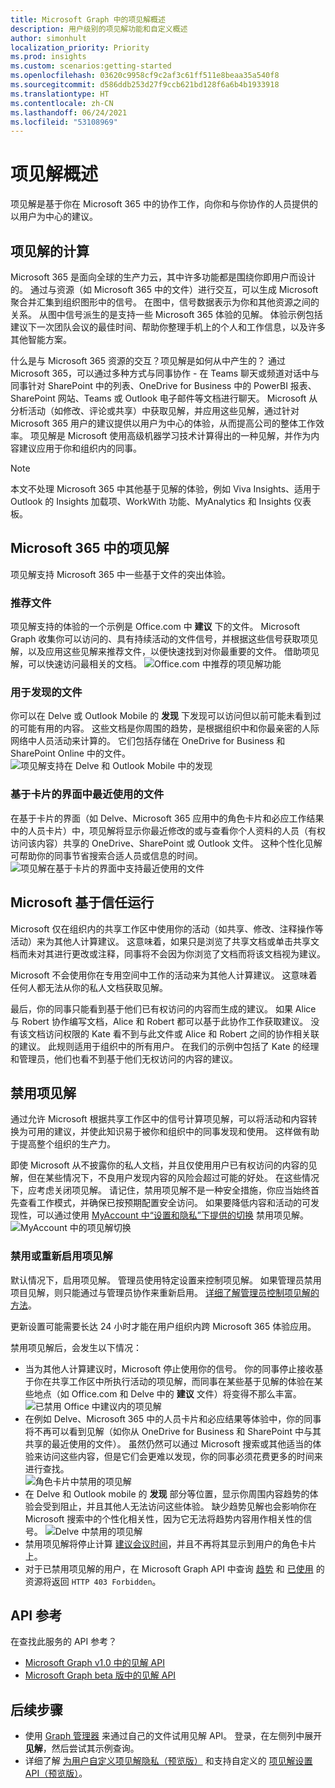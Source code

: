 ```yaml
---
title: Microsoft Graph 中的项见解概述
description: 用户级别的项见解功能和自定义概述
author: simonhult
localization_priority: Priority
ms.prod: insights
ms.custom: scenarios:getting-started
ms.openlocfilehash: 03620c9958cf9c2af3c61ff511e8beaa35a540f8
ms.sourcegitcommit: d586ddb253d27f9ccb621bd128f6a6b4b1933918
ms.translationtype: HT
ms.contentlocale: zh-CN
ms.lasthandoff: 06/24/2021
ms.locfileid: "53108969"
---
```

# <a name="overview-of-item-insights"></a>项见解概述
项见解是基于你在 Microsoft 365 中的协作工作，向你和与你协作的人员提供的以用户为中心的建议。

## <a name="computation-of-item-insights"></a>项见解的计算
Microsoft 365 是面向全球的生产力云，其中许多功能都是围绕你即用户而设计的。 通过与资源（如 Microsoft 365 中的文件）进行交互，可以生成 Microsoft 聚合并汇集到组织图形中的信号。 在图中，信号数据表示为你和其他资源之间的关系。 从图中信号派生的是支持一些 Microsoft 365 体验的见解。 体验示例包括建议下一次团队会议的最佳时间、帮助你整理手机上的个人和工作信息，以及许多其他智能方案。 

什么是与 Microsoft 365 资源的交互？项见解是如何从中产生的？ 通过 Microsoft 365，可以通过多种方式与同事协作 - 在 Teams 聊天或频道对话中与同事针对 SharePoint 中的列表、OneDrive for Business 中的 PowerBI 报表、SharePoint 网站、Teams 或 Outlook 电子邮件等文档进行聊天。 Microsoft 从分析活动（如修改、评论或共享）中获取见解，并应用这些见解，通过针对 Microsoft 365 用户的建议提供以用户为中心的体验，从而提高公司的整体工作效率。 项见解是 Microsoft 使用高级机器学习技术计算得出的一种见解，并作为内容建议应用于你和组织内的同事。

> [!NOTE]
> 本文不处理 Microsoft 365 中其他基于见解的体验，例如 Viva Insights、适用于 Outlook 的 Insights 加载项、WorkWith 功能、MyAnalytics 和 Insights 仪表板。 

## <a name="item-insights-in-microsoft-365"></a>Microsoft 365 中的项见解 
项见解支持 Microsoft 365 中一些基于文件的突出体验。

### <a name="recommended-files"></a>推荐文件 
项见解支持的体验的一个示例是 Office.com 中 **建议** 下的文件。 Microsoft Graph 收集你可以访问的、具有持续活动的文件信号，并根据这些信号获取项见解，以及应用这些见解来推荐文件，以便快速找到对你最重要的文件。 借助项见解，可以快速访问最相关的文档。
![Office.com 中推荐的项见解功能](images/Recommended-Office-com.PNG)

### <a name="files-for-discovery"></a>用于发现的文件 
你可以在 Delve 或 Outlook Mobile 的 **发现** 下发现可以访问但以前可能未看到过的可能有用的内容。 这些文档是你周围的趋势，是根据组织中和你最亲密的人际网络中人员活动来计算的。 它们包括存储在 OneDrive for Business 和 SharePoint Online 中的文件。  
![项见解支持在 Delve 和 Outlook Mobile 中的发现](images/discover-Delve-OutlookMobile.PNG)

### <a name="recent-files-in-card-based-interfaces"></a>基于卡片的界面中最近使用的文件 
在基于卡片的界面（如 Delve、Microsoft 365 应用中的角色卡片和必应工作结果中的人员卡片）中，项见解将显示你最近修改的或与查看你个人资料的人员（有权访问该内容）共享的 OneDrive、SharePoint 或 Outlook 文件。 这种个性化见解可帮助你的同事节省搜索合适人员或信息的时间。  
![项见解在基于卡片的界面中支持最近使用的文件](images/Recent-files-in-card-based-interfaces.PNG)

## <a name="microsoft-runs-on-trust"></a>Microsoft 基于信任运行
Microsoft 仅在组织内的共享工作区中使用你的活动（如共享、修改、注释操作等活动）来为其他人计算建议。 这意味着，如果只是浏览了共享文档或单击共享文档而未对其进行更改或注释，同事将不会因为你浏览了文档而将该文档视为建议。 

Microsoft 不会使用你在专用空间中工作的活动来为其他人计算建议。 这意味着任何人都无法从你的私人文档获取见解。  

最后，你的同事只能看到基于他们已有权访问的内容而生成的建议。 如果 Alice 与 Robert 协作编写文档，Alice 和 Robert 都可以基于此协作工作获取建议。 没有该文档访问权限的 Kate 看不到与此文件或 Alice 和 Robert 之间的协作相关联的建议。 此规则适用于组织中的所有用户。 在我们的示例中包括了 Kate 的经理和管理员，他们也看不到基于他们无权访问的内容的建议。 

## <a name="disabling-item-insights"></a>禁用项见解
通过允许 Microsoft 根据共享工作区中的信号计算项见解，可以将活动和内容转换为可用的建议，并使此知识易于被你和组织中的同事发现和使用。 这样做有助于提高整个组织的生产力。  

即使 Microsoft 从不披露你的私人文档，并且仅使用用户已有权访问的内容的见解，但在某些情况下，不良用户发现内容的风险会超过可能的好处。 在这些情况下，应考虑关闭项见解。 请记住，禁用项见解不是一种安全措施，你应当始终首先查看工作模式，并确保已按预期配置安全访问。 如果要降低内容和活动的可发现性，可以通过使用 [MyAccount 中“设置和隐私”下提供的切换](https://myaccount.microsoft.com/settingsandprivacy/privacy) 禁用项见解。  
![MyAccount 中的项见解切换](images/item-insights-toggle-in-MyAccount.PNG)

### <a name="disable-or-re-enable-item-insights"></a>禁用或重新启用项见解 
默认情况下，启用项见解。 管理员使用特定设置来控制项见解。 如果管理员禁用项目见解，则只能通过与管理员协作来重新启用。 
[详细了解管理员控制项见解的方法](insights-customize-item-insights-privacy.md)。

更新设置可能需要长达 24 小时才能在用户组织内跨 Microsoft 365 体验应用。

禁用项见解后，会发生以下情况： 
* 当为其他人计算建议时，Microsoft 停止使用你的信号。 你的同事停止接收基于你在共享工作区中所执行活动的项见解，而同事在某些基于见解的体验在某些地点（如 Office.com 和 Delve 中的 **建议** 文件）将变得不那么丰富。
![已禁用 Office 中建议内的项见解](images/disabled-item-insights-in-office.PNG)
* 在例如 Delve、Microsoft 365 中的人员卡片和必应结果等体验中，你的同事将不再可以看到见解（如你从 OneDrive for Business 和 SharePoint 中与其共享的最近使用的文件）。 虽然仍然可以通过 Microsoft 搜索或其他适当的体验来访问这些内容，但是它们会更难以发现，你的同事必须花费更多的时间来进行查找。  
![角色卡片中禁用的项见解](images/disabled-item-insights-in-persona-card.PNG)
* 在 Delve 和 Outlook mobile 的 **发现** 部分等位置，显示你周围内容趋势的体验会受到阻止，并且其他人无法访问这些体验。 缺少趋势见解也会影响你在 Microsoft 搜索中的个性化相关性，因为它无法将趋势内容用作相关性的信号。
![Delve 中禁用的项见解](images/disabled-item-insights-in-delve.PNG)
* 禁用项见解将停止计算 [建议会议时间](https://support.microsoft.com/office/update-your-meeting-hours-using-the-profile-card-0613d113-d7c1-4faa-bb11-c8ba30a78ef1?ui=en-US&rs=en-US&ad=US)，并且不再将其显示到用户的角色卡片上。 
* 对于已禁用项见解的用户，在 Microsoft Graph API 中查询 [趋势](/graph/api/resources/insights-trending) 和 [已使用](/graph/api/resources/insights-used) 的资源将返回 `HTTP 403 Forbidden`。

## <a name="api-reference"></a>API 参考
在查找此服务的 API 参考？

- [Microsoft Graph v1.0 中的见解 API](/graph/api/resources/officegraphinsights)
- [Microsoft Graph beta 版中的见解 API](/graph/api/resources/iteminsights?view=graph-rest-beta&preserve-view=true)


## <a name="next-steps"></a>后续步骤

- 使用 [Graph 管理器](https://developer.microsoft.com/graph/graph-explorer) 来通过自己的文件试用见解 API。 登录，在左侧列中展开 **见解**，然后尝试其示例查询。
- 详细了解 [为用户自定义项见解隐私（预览版）](insights-customize-item-insights-privacy.md) 和支持自定义的 [项见解设置 API（预览版）](/graph/api/resources/iteminsightssettings?view=graph-rest-beta&preserve-view=true)。
